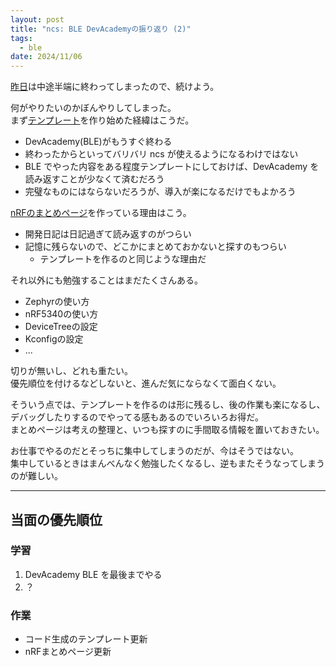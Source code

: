 ```yaml
---
layout: post
title: "ncs: BLE DevAcademyの振り返り (2)"
tags:
  - ble
date: 2024/11/06
---
```


[昨日](20241105-ncs.md)は中途半端に終わってしまったので、続けよう。

何がやりたいのかぼんやりしてしまった。  
まず[テンプレート](https://github.com/hirokuma/js-ncs-service-gen)を作り始めた経緯はこうだ。

* DevAcademy(BLE)がもうすぐ終わる
* 終わったからといってバリバリ ncs が使えるようになるわけではない
* BLE でやった内容をある程度テンプレートにしておけば、DevAcademy を読み返すことが少なくて済むだろう
* 完璧なものにはならないだろうが、導入が楽になるだけでもよかろう

[nRFのまとめページ](/nrf/index.html)を作っている理由はこう。

* 開発日記は日記過ぎて読み返すのがつらい
* 記憶に残らないので、どこかにまとめておかないと探すのもつらい
  * テンプレートを作るのと同じような理由だ

それ以外にも勉強することはまだたくさんある。

* Zephyrの使い方
* nRF5340の使い方
* DeviceTreeの設定
* Kconfigの設定
* ...

切りが無いし、どれも重たい。  
優先順位を付けるなどしないと、進んだ気にならなくて面白くない。

そういう点では、テンプレートを作るのは形に残るし、後の作業も楽になるし、デバッグしたりするのでやってる感もあるのでいろいろお得だ。  
まとめページは考えの整理と、いつも探すのに手間取る情報を置いておきたい。

お仕事でやるのだとそっちに集中してしまうのだが、今はそうではない。  
集中しているときはまんべんなく勉強したくなるし、逆もまたそうなってしまうのが難しい。

----

## 当面の優先順位

### 学習

1. DevAcademy BLE を最後までやる
2. ？

### 作業

* コード生成のテンプレート更新
* nRFまとめページ更新
